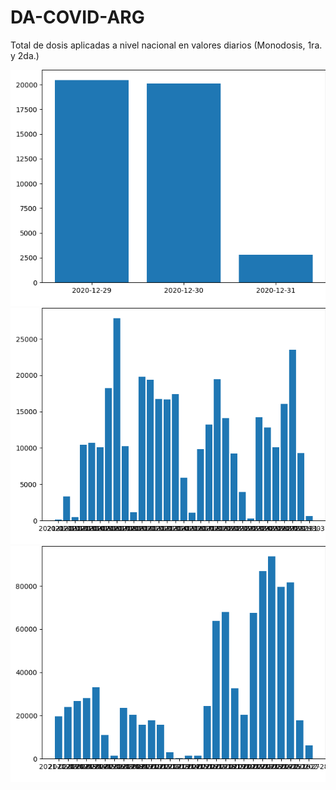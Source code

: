 # DA-COVID-ARG
Total de dosis aplicadas a nivel nacional en valores diarios (Monodosis, 1ra. y 2da.)

<img src="https://github.com/facumruiz/DA-COVID-ARG/blob/main/img/descarga.png" alt="My cool logo"/>

<img src="https://github.com/facumruiz/DA-COVID-ARG/blob/main/img/descarga%20(1).png" alt="My cool logo"/>

<img src="https://github.com/facumruiz/DA-COVID-ARG/blob/main/img/descarga%20(2).png" alt="My cool logo"/>

